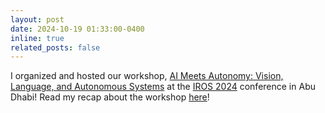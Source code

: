 ```yaml
---
layout: post
date: 2024-10-19 01:33:00-0400
inline: true
related_posts: false
---
```


I organized and hosted our workshop, [AI Meets Autonomy: Vision, Language, and Autonomous Systems](https://www.ai-meets-autonomy.com/iros-workshop) at the [IROS 2024](http://iros2024-abudhabi.org/) conference in Abu Dhabi! Read my recap about the workshop [here](https://www.linkedin.com/feed/update/urn:li:activity:7255583917078888451)!
